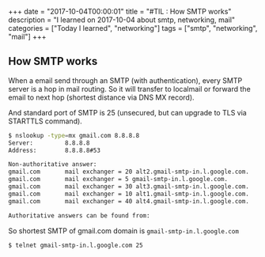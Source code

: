 +++
date = "2017-10-04T00:00:01"
title = "#TIL : How SMTP works"
description = "I learned on 2017-10-04 about smtp, networking, mail"
categories = ["Today I learned", "networking"]
tags = ["smtp", "networking", "mail"]
+++



## How SMTP works

When a email send through an SMTP (with authentication), every SMTP server is a hop in mail routing. So it will transfer to localmail or forward the email to next hop (shortest distance via DNS MX record).

And standard port of SMTP is 25 (unsecured, but can upgrade to TLS via STARTTLS command).

```bash
$ nslookup -type=mx gmail.com 8.8.8.8
Server:         8.8.8.8       
Address:        8.8.8.8#53    

Non-authoritative answer:     
gmail.com       mail exchanger = 20 alt2.gmail-smtp-in.l.google.com.                                                    
gmail.com       mail exchanger = 5 gmail-smtp-in.l.google.com.                                                          
gmail.com       mail exchanger = 30 alt3.gmail-smtp-in.l.google.com.                                                    
gmail.com       mail exchanger = 10 alt1.gmail-smtp-in.l.google.com.                                                    
gmail.com       mail exchanger = 40 alt4.gmail-smtp-in.l.google.com.                                                    

Authoritative answers can be found from:
```

So shortest SMTP of gmail.com domain is `gmail-smtp-in.l.google.com`

```bash
$ telnet gmail-smtp-in.l.google.com 25
```
